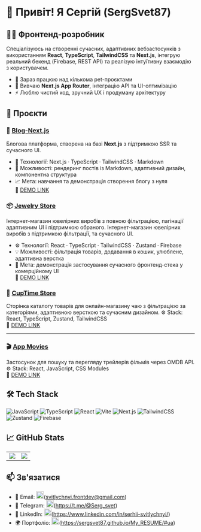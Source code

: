# 👋 Привіт! Я Сергій (SergSvet87)

## 🧑‍💻 Фронтенд-розробник

Спеціалізуюсь на створенні сучасних, адаптивних вебзастосунків з використанням **React**, **TypeScript**, **TailwindCSS** та **Next.js**, інтегрую реальний бекенд (Firebase, REST API) та реалізую інтуїтивну взаємодію з користувачем.

- 🔭 Зараз працюю над кількома pet-проєктами
- 🧠 Вивчаю **Next.js App Router**, інтеграцію API та UI-оптимізацію
- ⚡ Люблю чистий код, зручний UX і продуману архітектуру

## 💼 Проєкти

### 📝 [Blog-Next.js](https://github.com/SergSvet87/blog-nextjs)
Блогова платформа, створена на базі **Next.js** з підтримкою SSR та сучасного UI.
- 🧠 Технології: Next.js · TypeScript · TailwindCSS · Markdown
- 🚀 Можливості: рендеринг постів із Markdown, адаптивний дизайн, компонентна структура
- 📈 Мета: навчання та демонстрація створення блогу з нуля</br>
🔗 [DEMO LINK](https://blog-nextjs-olive-five.vercel.app/)<br/>

### 📦 [Jewelry Store](https://github.com/SergSvet87/jewelry-store)
Інтернет-магазин ювелірних виробів з повною фільтрацією, пагінації адаптивним UI і підтримкою обраного.
Інтернет-магазин ювелірних виробів з підтримкою фільтрації,  та сучасного UI.
- ⚙️ Технології: React · TypeScript · TailwindCSS · Zustand · Firebase
- 💡 Можливості: фільтрація товарів, додавання в кошик, улюблене, адаптивна верстка
- 🎯 Мета: демонстрація застосування сучасного фронтенд-стека у комерційному UI</br>
🔗 [DEMO LINK](https://jewelry-store-eosin.vercel.app/)

### 🍵 [CupTime Store](https://github.com/SergSvet87/cup-time)
Сторінка каталогу товарів для онлайн-магазину чаю з фільтрацією за категоріями, адаптивною версткою та сучасним дизайном.
⚙️ Stack: React, TypeScript, Zustand, TailwindCSS</br>
🔗 [DEMO LINK](https://cup-time-inky.vercel.app/products?category=tea)  

---

### 🎬 [App Movies](https://github.com/SergSvet87/App_Movies)
Застосунок для пошуку та перегляду трейлерів фільмів через OMDB API.
⚙️ Stack: React, JavaScript, CSS Modules</br>
🔗 [DEMO LINK](https://sergsvet87.github.io/App_Movies/)

## 🛠 Tech Stack

![JavaScript](https://img.shields.io/badge/-JavaScript-black?style=flat-square&logo=javascript)
![TypeScript](https://img.shields.io/badge/-TypeScript-3178c6?style=flat-square&logo=typescript&logoColor=white)
![React](https://img.shields.io/badge/-React-20232a?style=flat&logo=react)
![Vite](https://img.shields.io/badge/Vite-646CFF?style=flat&logo=vite&logoColor=white)
![Next.js](https://img.shields.io/badge/-Next.js-black?style=flat&logo=next.js)
![TailwindCSS](https://img.shields.io/badge/-Tailwind-38b2ac?style=flat&logo=tailwind-css&logoColor=white)
![Zustand](https://img.shields.io/badge/Zustand-000000?style=flat&logo=zotero)
![Firebase](https://img.shields.io/badge/Firebase-ffca28?style=flat&logo=firebase)

## 📈 GitHub Stats

<table>
<tr>
<td>
<img src="https://github-readme-stats.vercel.app/api?username=SergSvet87&show_icons=true&theme=tokyonight" />
</td>
<td>
<img src="https://github-readme-stats.vercel.app/api/top-langs/?username=SergSvet87&layout=compact&theme=tokyonight" />
</td>
</tr>
</table>

## 📫 Зв'язатися

- 📧 Email: <img src="https://img.shields.io/badge/Telegram-2CA5E0?style=flat&logo=google&logoColor=white" height="20" />(svitlychnyi.frontdev@gmail.com)
- 💬 Telegram: <img src="https://img.shields.io/badge/Telegram-2CA5E0?style=flat&logo=telegram&logoColor=white" height="20" />(https://t.me/@Serg_svet)
- 💼 LinkedIn: <img src="https://img.shields.io/badge/Telegram-2CA5E0?style=flat&logo=linkedin&logoColor=white" height="20" />(https://www.linkedin.com/in/serhii-svitlychnyi/)
- 🌍 Портфоліо: <img src="https://github.com/user-attachments/assets/35a50b7b-cb54-4af8-927e-33fae5068dbd" height="20" />(https://sergsvet87.github.io/My_RESUME/#ua)

